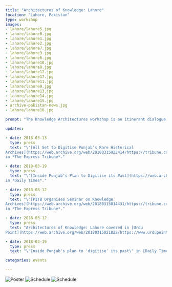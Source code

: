 ```yaml
---
title: "Architectures of Knowledge: Lahore"
location: "Lahore, Pakistan"
type: workshop
images:
- lahore/lahore5.jpg
- lahore/lahore0.jpg
- lahore/lahore1.jpg
- lahore/lahore2.jpg
- lahore/lahore7.jpg
- lahore/lahore3.jpg
- lahore/lahore6.jpg
- lahore/lahore10.jpg
- lahore/lahore8.jpg
- lahore/lahore12.jpg
- lahore/lahore17.jpg
- lahore/lahore11.jpg
- lahore/lahore9.jpg
- lahore/lahore13.jpg
- lahore/lahore14.jpg
- lahore/lahore15.jpg
- archive-pakistan-news.jpg
- lahore/lahore16.jpg

prompt: "The Knowledge Architectures workshop is an itinerant dialogue between scholars, activists, archivists, artists, librarians, and cultural organizations. We are pleased to host our second meeting on March 12-13, 2018 at the Centre for Governance and Policy, IT University of the Punjab in Lahore, Pakistan. In collaboration with Archives and Libraries Department, S & GAD, Government of the Punjab, and Punjab Information Technology Board."

updates:

- date: 2018-03-13
  type: press
  text: "\"[All Set to Digitise Punjab’s Rare Historical
Archives](https://web.archive.org/web/20180315022414/https://tribune.com.pk/story/1658149/1-preserving-assets-set-digitise-punjabs-rare-historical-archives/),\"
in *The Express Tribune*."

- date: 2018-03-19
  type: press
  text: "\"[Inside Punjab’s Plan to Digitise its Past](https://web.archive.org/web/20180319221925/https://dailytimes.com.pk/216569/inside-punjabs-plan-to-digitise-its-past/),\"
in *Daily Times*."

- date: 2018-03-12
  type: press
  text: "\"[PITB Organises Seminar on Knowledge
Archives](https://web.archive.org/web/20180315014431/https://tribune.com.pk/story/1657447/1-pitb-organises-seminar-knowledge-archives/),\"
in *The Express Tribune*."

- date: 2018-03-12
  type: press
  text: "Architectures of Knowledge: Lahore covered in [Urdu
Point](https://web.archive.org/web/20180315021822/https://www.urdupoint.com/en/technology/punjab-information-technology-board-informat-281206.html)."

- date: 2018-03-19
  type: press
  text: "\"Inside Punjab's plan to 'digitise' its past\" in [Daily Times](https://web.archive.org/web/20180731152120/https://dailytimes.com.pk/216569/inside-punjabs-plan-to-digitise-its-past/) by Aneeq Ejaz."

categories: events

---
```


![Poster](/public/images/Archives_Lahore.jpg)
![Schedule](/public/images/lahore-schedule-1.jpg)
![Schedule](/public/images/lahore-schedule-2.jpg)
